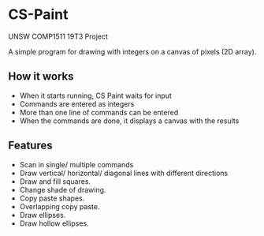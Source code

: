 # CS-Paint
UNSW COMP1511 19T3 Project

A simple program for drawing with integers on a canvas of pixels (2D array).

## How it works
- When it starts running, CS Paint waits for input
- Commands are entered as integers
- More than one line of commands can be entered
- When the commands are done, it displays a canvas with the results

## Features
- Scan in single/ multiple commands
- Draw vertical/ horizontal/ diagonal lines with different directions
- Draw and fill squares.
- Change shade of drawing.
- Copy paste shapes.
- Overlapping copy paste.
- Draw ellipses.
- Draw hollow ellipses.
